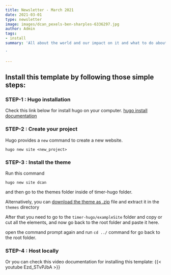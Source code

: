 ```yaml
---
title: Newsletter - March 2021
date: 2021-03-01
type: newsletter
image: images/dcan_pexels-ben-sharples-6336297.jpg
author: Admin
tags:
- install
summary: 'All about the world and our impact on it and what to do about it

'

---
```

## Install this template by following those simple steps:

### STEP-1 : Hugo installation

Check this link below for install hugo on your computer.
[hugo install documentation](https://gohugo.io/getting-started/installing/)

### STEP-2 : Create your project

Hugo provides a `new` command to create a new website.

```
hugo new site <new_project>
```

### STEP-3 : Install the theme
Run this command
```
hugo new site dcan
```
and then go to the themes folder inside of timer-hugo folder.

Alternatively, you can [download the theme as .zip](https://github.com/themefisher/timer-hugo/archive/master.zip) file and extract it in the `themes` directory

After that you need to go to the `timer-hugo/exampleSite` folder and copy or cut all the elements, and now go back to the root folder and paste it here.

open the command prompt again and run `cd ../` command for go back to the root folder.

### STEP-4 : Host locally

Or you can check this video documentation for installing this template:
{{< youtube Ezd_STvPJbA >}}